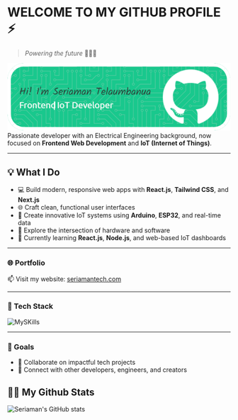 # WELCOME TO MY GITHUB PROFILE ⚡
>
>*Powering the future* 🚀🚀🚀

![seriaman](img/badges.png)
Passionate developer with an Electrical Engineering background, now focused on **Frontend Web Development** and **IoT (Internet of Things)**.

---

## 💡 What I Do

- 💻 Build modern, responsive web apps with **React.js**, **Tailwind CSS**, and **Next.js**
- 🌐 Craft clean, functional user interfaces
- 🔧 Create innovative IoT systems using **Arduino**, **ESP32**, and real-time data
- 🚀 Explore the intersection of hardware and software
- 🌱 Currently learning **React.js**, **Node.js**, and web-based IoT dashboards

---

### 🌐 Portfolio

📫 Visit my website: [seriamantech.com](https://seriamantech.com)

---

### 🔧 Tech Stack

![MySKills](https://skillicons.dev/icons?i=html,css,js,tailwind,react,next,nodejs,py,cpp,mysql,arduino&perline=6)

---

### 📌 Goals

- 🎯 Collaborate on impactful tech projects
- 🤝 Connect with other developers, engineers, and creators

## 👨‍💻 My Github Stats

![Seriaman's GitHub stats](https://github-readme-stats.vercel.app/api?username=seriaman-telaumbanua&hide=contribs,prs)
